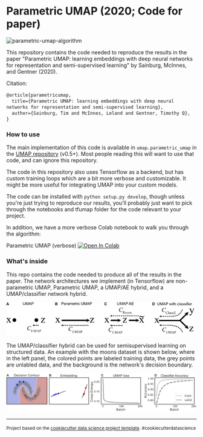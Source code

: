 Parametric UMAP (2020; Code for paper)
==============================

![parametric-umap-algorithm](images/UMAP-OUTLINE-both.png)


This repository contains the code needed to reproduce the results in the paper "Parametric UMAP: learning embeddings with deep neural networks for representation and semi-supervised learning" by Sainburg, McInnes, and Gentner (2020). 

Citation: 

```
@article{parametricumap,
  title={Parametric UMAP: learning embeddings with deep neural networks for representation and semi-supervised learning},
  author={Sainburg, Tim and McInnes, Leland and Gentner, Timothy Q},
}

```

### How to use

The main implementation of this code is available in `umap.parametric_umap` in the [UMAP repository](https://github.com/lmcinnes/umap) (v0.5+). Most people reading this will want to use that code, and can ignore this repository. 

The code in this repository also uses Tensorflow as a backend, but has custom training loops which are a bit more verbose and customizable. It might be more useful for integrating UMAP into your custom models. 

The code can be installed with `python setup.py develop`, though unless you're just trying to reproduce our results, you'll probably just want to pick through the notebooks and tfumap folder for the code relevant to your project. 

In addition, we have a more verbose Colab notebook to walk you through the algorithm:

Parametric UMAP (verbose) [![Open In Colab](https://colab.research.google.com/assets/colab-badge.svg)](https://colab.research.google.com/drive/1lpdCy7HkC5TRI9LfUtIHBBW8oRO86Nvi?usp=sharing)


### What's inside

This repo contains the code needed to produce all of the results in the paper. The network architectures we implement (in Tensorflow) are non-parametric UMAP, Parametric UMAP, a UMAP/AE hybrid, and a UMAP/classifier network hybrid. 

![network-outlines](images/network-outlines.png)

The UMAP/classifier hybrid can be used for semisupervised learning on structured data. An example with the moons dataset is shown below, where in the left panel, the colored points are labeled training data, the grey points are unlabled data, and the background is the network's decision boundary. 

![semisupervised-example](images/semisupervised-s-example.png)





--------

<p><small>Project based on the <a target="_blank" href="https://drivendata.github.io/cookiecutter-data-science/">cookiecutter data science project template</a>. #cookiecutterdatascience</small></p>

